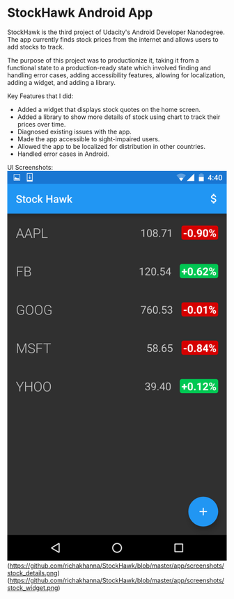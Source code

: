 # StockHawk Android App 
StockHawk is the third project of Udacity's Android Developer Nanodegree. 
The app currently finds stock prices from the internet and allows users to add stocks to track.

The purpose of this project was to productionize it, taking it from a functional state to a production-ready state which 
involved finding and handling error cases, adding accessibility features, allowing for localization, adding a widget, 
and adding a library.

Key Features that I did:
- Added a widget that displays stock quotes on the home screen.
- Added a library to show more details of stock using chart to track their prices over time.
- Diagnosed existing issues with the app.
- Made the app accessible to sight-impaired users.
- Allowed the app to be localized for distribution in other countries.
- Handled error cases in Android.

UI Screenshots:
![stock_hawk](https://github.com/richakhanna/StockHawk/blob/master/app/screenshots/stocks_list.png)(https://github.com/richakhanna/StockHawk/blob/master/app/screenshots/stock_details.png)
(https://github.com/richakhanna/StockHawk/blob/master/app/screenshots/stock_widget.png)
